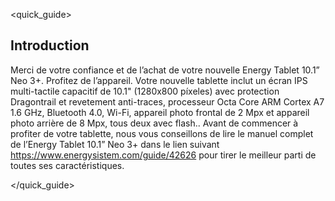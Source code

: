 <quick_guide> 

## Introduction

Merci de votre confiance et de l’achat de votre nouvelle Energy Tablet 10.1” Neo 3+. Profitez de l’appareil. Votre nouvelle tablette inclut un écran IPS multi-tactile capacitif de 10.1" (1280x800 píxeles) avec protection Dragontrail et revetement anti-traces, processeur Octa Core ARM Cortex A7 1.6 GHz, Bluetooth 4.0, Wi-Fi, appareil photo frontal de 2 Mpx et appareil photo arrière de 8 Mpx, tous deux avec flash.. Avant de commencer à profiter de votre tablette, nous vous conseillons de lire le manuel complet de l’Energy Tablet 10.1” Neo 3+ dans le lien suivant https://www.energysistem.com/guide/42626 pour tirer le meilleur parti de toutes ses caractéristiques.

</quick_guide>


